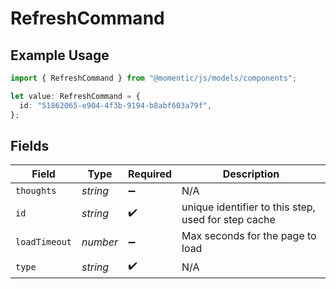# RefreshCommand

## Example Usage

```typescript
import { RefreshCommand } from "@momentic/js/models/components";

let value: RefreshCommand = {
  id: "51862065-e904-4f3b-9194-b8abf603a79f",
};
```

## Fields

| Field                                               | Type                                                | Required                                            | Description                                         |
| --------------------------------------------------- | --------------------------------------------------- | --------------------------------------------------- | --------------------------------------------------- |
| `thoughts`                                          | *string*                                            | :heavy_minus_sign:                                  | N/A                                                 |
| `id`                                                | *string*                                            | :heavy_check_mark:                                  | unique identifier to this step, used for step cache |
| `loadTimeout`                                       | *number*                                            | :heavy_minus_sign:                                  | Max seconds for the page to load                    |
| `type`                                              | *string*                                            | :heavy_check_mark:                                  | N/A                                                 |